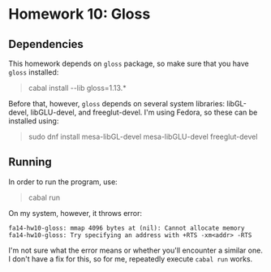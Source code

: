 # Homework 10: Gloss

## Dependencies

This homework depends on `gloss` package,
so make sure that you have `gloss` installed:

> cabal install --lib gloss=1.13.*

Before that, however, `gloss` depends on several system libraries:
libGL-devel, libGLU-devel, and freeglut-devel.
I'm using Fedora, so these can be installed using:

> sudo dnf install mesa-libGL-devel mesa-libGLU-devel freeglut-devel

## Running

In order to run the program, use:

> cabal run

On my system, however, it throws error:

```
fa14-hw10-gloss: mmap 4096 bytes at (nil): Cannot allocate memory
fa14-hw10-gloss: Try specifying an address with +RTS -xm<addr> -RTS
```

I'm not sure what the error means or whether you'll encounter a similar one.
I don't have a fix for this, so for me, repeatedly execute `cabal run` works.